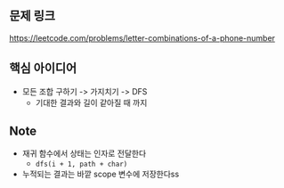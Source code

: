 ## 문제 링크
https://leetcode.com/problems/letter-combinations-of-a-phone-number

## 핵심 아이디어
- 모든 조합 구하기 -> 가지치기 -> DFS
  - 기대한 결과와 길이 같아질 때 까지

## Note
- 재귀 함수에서 상태는 인자로 전달한다
  - `dfs(i + 1, path + char)`
- 누적되는 결과는 바깥 scope 변수에 저장한다ss
